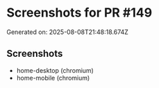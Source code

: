 # Screenshots for PR #149

Generated on: 2025-08-08T21:48:18.674Z

## Screenshots
- home-desktop (chromium)
- home-mobile (chromium)
